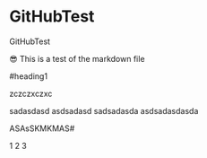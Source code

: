 # GitHubTest
GitHubTest

😎 This is a test of the markdown file

#heading1

zczczxczxc


sadasdasd
asdsadasd
sadsadasda
asdsadasdasda

ASAsSKMKMAS#

1
2
3
